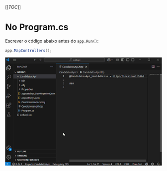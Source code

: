 [[_TOC_]]

# No Program.cs

Escrever o código abaixo antes do `app.Run()`:
```csharp
app.MapControllers();
```
![gifanimation.gif](/.attachments/gifanimation-090ef93f-85f5-4445-aedd-403a255cd174.gif)